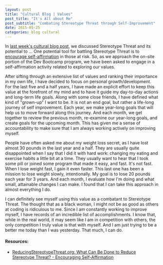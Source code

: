 ```yaml
---
layout: post
title: "Cultural Blog | Values"
post_title: "It's All about Me"
post_subtitle: "Combating Stereotype Threat through Self-Improvement"
date: 2015-05-25
categories: blog cultural
---
```


<p>
  In <a target="_blank" href="http://tinezekis.github.io/blog/c6-stereotype-threat.html">last week's cultural blog post</a>, we discussed Stereotype Threat and its potential to ... One potential tool for battling Stereotype Threat is to <a target="_blank" href="http://www.reducingstereotypethreat.org/reduce.html#encouragingself">encourage self-affirmation</a> in those at risk. So, as we approach the on-site portion of the Dev Bootcamp program, we have been asked to engage in a self-affirmation activity related to exploring our values.
</p>
<p>
  After sifting through an extensive list of values and ranking their importance in my own life, I have decided to focus on personal growth/development. For the last five and a half years, I have made an explicit effort to keep this value at the forefront of my mind and to have it guide my day-to-day actions and long-term life goals. Along with some close friends, I have defined what kind of "grown-up" I want to be. It is not an end goal, but rather a life-long journey of self improvement. Each year, we make year-long goals that will help us to move forward along this journey. And each month, we get together to review the previous month, re-examine our year-long goals, and create goals for the upcoming month. This has given me a sense of accountability to make sure that I am always working actively on improving myself.
</p>
<p>
  People have often asked me about my weight loss secret, as I have lost almost 30 pounds in the last year and a half. They are usually quite disappointed when I say that I did it with hard work: changing my eating and exercise habits a little bit at a time. They usually want to hear that I took some pill or joined some program that made it easy, and fast. It's not fast. When I lose weight fast, I gain it even faster. This last one has been a mission to lose weight slowly, intentionally. My goal is to lose 20 pounds each year for 3 years. And each month, I evaluate how I'm doing and what small, attainable changes I can make. I found that I can take this approach in almost everything I do.
</p>
<p>
  I can definitely see myself using this value as a combatant to Stereotype Threat. The thought that as a black woman, I might not be as good as others at coding is ridiculous to me. Since I am constantly working to improve myself, I have records of an incredible list of accomplishments. I know that, while in the real world, it may seem like I am in competition with others, the only competition I truly value is that with myself. And I am just trying to be a better me today than I was yesterday. That much, I can do.
</p>
<h4>Resources:</h4>
<ul>
  <li><a target="_blank" href="http://www.reducingstereotypethreat.org/reduce.html#encouragingself">ReducingStereotypeThreat.org: What Can Be Done to Reduce Stereotype Threat? - Encouraging Self-Affirmation</a></li>
</ul>